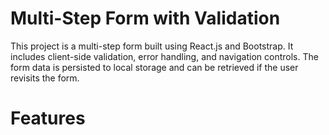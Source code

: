 # Multi-Step Form with Validation
This project is a multi-step form built using React.js and Bootstrap. It includes client-side validation, error handling, and navigation controls. The form data is persisted to local storage and can be retrieved if the user revisits the form.
# Features
